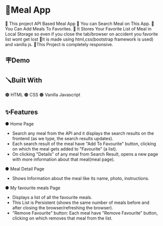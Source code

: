 
# 🍔Meal App 

🔴 This project API Based Meal App 
🔴 You can Search Meal on This App. 
🔴 You Can Add Meals To Favorites. 
🔴 It Stores Your Favorite List of Meal in Local Storage so even if you close the tab/browser on accident you favorite list wont get lost
🔴It is made using html,css(bootstrap framework is used) and vanilla js.
🔴This Project is completely responsive.


## 🪧Demo

## 🪛Built With
🟠 HTML 🟠 CSS 🟠 Vanilla Javascript

## ✨Features

● Home Page
 
  * Search any meal from the API and it displays the search results on the frontend (as
    we type, the search results updates).
  * Each search result of the meal  have "Add To Favourite" button, clicking on which
    the meal gets added to "Favourite” (a list).
  * On clicking "Details" of any meal from Search Result, opens a new page with more
    information about that meal(meal page).
    
● Meal Detail Page
  * Shows Information about the meal like its name, photo, instructions.
  
● My favourite meals Page
  * Displays a list of all the favourite meals.
  * This List is Persistent (shows the same number of meals before and after
    closing the browser/refreshing the browser).
  * "Remove Favourite" button: Each meal have "Remove Favourite"
    button, clicking on which removes that meal from the list.
   

